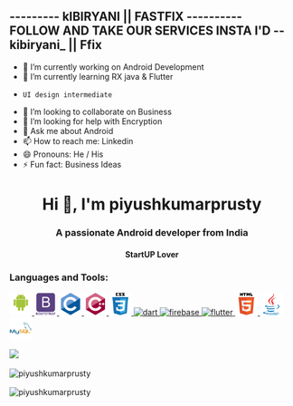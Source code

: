 ---------   kIBIRYANI ||  FASTFIX ---------- FOLLOW AND TAKE OUR SERVICES
INSTA I'D  --  kibiryani_ || Ffix
--------------------------------------------------------------------------
- 🔭 I’m currently working on Android Development
- 🌱 I’m currently learning RX java  & Flutter
-     UI design intermediate
- 👯 I’m looking to collaborate on Business
- 🤔 I’m looking for help with Encryption
- 💬 Ask me about Android
- 📫 How to reach me: Linkedin
- 😄 Pronouns: He / His
- ⚡ Fun fact: Business Ideas



<h1 align="center">Hi 👋, I'm piyushkumarprusty</h1>
<h3 align="center">A passionate Android developer from India</h3>
<h4 align="center"> StartUP Lover </h4>



<h3 align="left">Languages and Tools:</h3>
<p align="left"> <a href="https://developer.android.com" target="_blank"> <img src="https://raw.githubusercontent.com/devicons/devicon/master/icons/android/android-original-wordmark.svg" alt="android" width="40" height="40"/> </a> <a href="https://getbootstrap.com" target="_blank"> <img src="https://raw.githubusercontent.com/devicons/devicon/master/icons/bootstrap/bootstrap-plain-wordmark.svg" alt="bootstrap" width="40" height="40"/> </a> <a href="https://www.cprogramming.com/" target="_blank"> <img src="https://raw.githubusercontent.com/devicons/devicon/master/icons/c/c-original.svg" alt="c" width="40" height="40"/> </a> <a href="https://www.w3schools.com/cpp/" target="_blank"> <img src="https://raw.githubusercontent.com/devicons/devicon/master/icons/cplusplus/cplusplus-original.svg" alt="cplusplus" width="40" height="40"/> </a> <a href="https://www.w3schools.com/css/" target="_blank"> <img src="https://raw.githubusercontent.com/devicons/devicon/master/icons/css3/css3-original-wordmark.svg" alt="css3" width="40" height="40"/> </a> <a href="https://dart.dev" target="_blank"> <img src="https://www.vectorlogo.zone/logos/dartlang/dartlang-icon.svg" alt="dart" width="40" height="40"/> </a> <a href="https://firebase.google.com/" target="_blank"> <img src="https://www.vectorlogo.zone/logos/firebase/firebase-icon.svg" alt="firebase" width="40" height="40"/> </a> <a href="https://flutter.dev" target="_blank"> <img src="https://www.vectorlogo.zone/logos/flutterio/flutterio-icon.svg" alt="flutter" width="40" height="40"/> </a> <a href="https://www.w3.org/html/" target="_blank"> <img src="https://raw.githubusercontent.com/devicons/devicon/master/icons/html5/html5-original-wordmark.svg" alt="html5" width="40" height="40"/> </a> <a href="https://www.java.com" target="_blank"> <img src="https://raw.githubusercontent.com/devicons/devicon/master/icons/java/java-original.svg" alt="java" width="40" height="40"/> </a> <a href="https://www.mysql.com/" target="_blank"> <img src="https://raw.githubusercontent.com/devicons/devicon/master/icons/mysql/mysql-original-wordmark.svg" alt="mysql" width="40" height="40"/> </a> </p>


<img src = "https://github-readme-stats.vercel.app/api?username=piyushkumarprusty&&show_icons=true&title_color=ffffff&icon_color=bb2acf&text_color=daf7dc&bg_color=151515">

<p><img align="center" src="https://github-readme-streak-stats.herokuapp.com/?user=piyushkumarprusty&" alt="piyushkumarprusty" /></p>

<p><img align="center" src="https://github-readme-stats.vercel.app/api/top-langs?username=piyushkumarprusty&show_icons=true&locale=en&layout=compact" alt="piyushkumarprusty" /></p>

